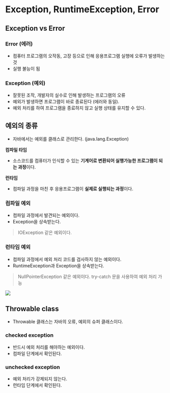 # Exception, RuntimeException, Error

## Exception vs Error
### Error (에러)
- 컴퓨터 프로그램의 오작동, 고장 등으로 인해 응용프로그램 실행에 오류가 발생하는 것
- 실행 불능이 됨
### Exception (예외)
- 잘못된 조작, 개발자의 실수로 인해 발생하는 프로그램의 오류
- 예외가 발생하면 프로그램이 바로 종료된다 (에러와 동일).
- 예외 처리를 하여 프로그램을 종료하지 않고 실행 상태를 유지할 수 있다.

## 예외의 종류
- 자바에서는 예외를 클래스로 관리한다. (java.lang.Exception)

**컴파일 타임**
- 소스코드를 컴퓨터가 인식할 수 있는 **기계어로 변환되어 실행가능한 프로그램이 되는 과정**이다.

**런타임**
- 컴파일 과정을 마친 후 응용프로그램이 **실제로 실행되는 과정**이다.

### 컴파일 예외
- 컴파일 과정에서 발견되는 예외이다.
- Exception을 상속받는다.
> IOException 같은 예외이다.

### 런타임 예외
- 컴파일 과정에서 예외 처리 코드를 검사하지 않는 예외이다.
- RuntimeException과 Exception을 상속받는다.
> NullPointerException 같은 예외이다.
> try-catch 문을 사용하여 예외 처리 가능

![](https://img1.daumcdn.net/thumb/R1280x0/?fname=http://t1.daumcdn.net/brunch/service/user/xTa/image/EV_9X_vwDtwXTsoqr6cviQLUTAg.png)

## Throwable class
- Throwable 클래스는 자바의 오류, 예외의 슈퍼 클래스이다.

### checked exception
- 반드시 예외 처리를 해야하는 예외이다.
- 컴파일 단계에서 확인된다.

### unchecked exception
- 예외 처리가 강제되지 않는다.
- 런타임 단계에서 확인된다.
